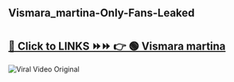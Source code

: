 
 ## Vismara_martina-Only-Fans-Leaked

# <h2><a href="https://clipsfans.com/Vismara_martina&ref=git">🔗 Click to LINKS ⏩⏩ 👉 🟢 Vismara martina </a></h2>

<a href="https://clipsfans.com/Vismara_martina&ref=git" rel="nofollow" data-target="animated-image.originalLink"><img src="https://i.ibb.co.com/xMMVF88/686577567.gif" alt="Viral Video Original" style="max-width: 100%; display: inline-block;" data-target="animated-image.originalImage"></a>
